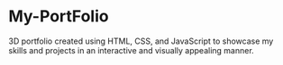 # My-PortFolio
 3D portfolio created using HTML, CSS, and JavaScript to showcase my skills and projects in an interactive and visually appealing manner.
